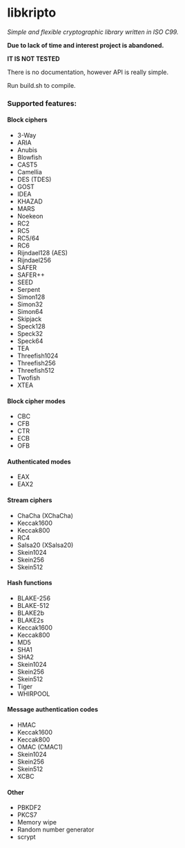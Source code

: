 # libkripto
*Simple and flexible cryptographic library written in ISO C99.*

**Due to lack of time and interest project is abandoned.**

**IT IS NOT TESTED**

There is no documentation, however API is really simple.

Run build.sh to compile.

### Supported features:
#### Block ciphers
* 3-Way
* ARIA
* Anubis
* Blowfish
* CAST5
* Camellia
* DES (TDES)
* GOST
* IDEA
* KHAZAD
* MARS
* Noekeon
* RC2
* RC5
* RC5/64
* RC6
* Rijndael128 (AES)
* Rijndael256
* SAFER
* SAFER++
* SEED
* Serpent
* Simon128
* Simon32
* Simon64
* Skipjack
* Speck128
* Speck32
* Speck64
* TEA
* Threefish1024
* Threefish256
* Threefish512
* Twofish
* XTEA

#### Block cipher modes
* CBC
* CFB
* CTR
* ECB
* OFB

#### Authenticated modes
* EAX
* EAX2

#### Stream ciphers
* ChaCha (XChaCha)
* Keccak1600
* Keccak800
* RC4
* Salsa20 (XSalsa20)
* Skein1024
* Skein256
* Skein512

#### Hash functions
* BLAKE-256
* BLAKE-512
* BLAKE2b
* BLAKE2s
* Keccak1600
* Keccak800
* MD5
* SHA1
* SHA2
* Skein1024
* Skein256
* Skein512
* Tiger
* WHIRPOOL

#### Message authentication codes
* HMAC
* Keccak1600
* Keccak800
* OMAC (CMAC1)
* Skein1024
* Skein256
* Skein512
* XCBC

#### Other
* PBKDF2
* PKCS7
* Memory wipe
* Random number generator
* scrypt

